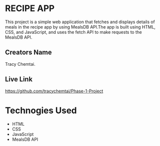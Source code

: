 # RECIPE APP
This project is a simple web application that fetches and displays details of meals in the recipe app by using MealsDB API.The app is built using HTML, CSS, and JavaScript, and uses the fetch API to make requests to the MealsDB API.

## Creators Name
Tracy Chemtai.

## Live Link
https://github.com/tracychemtai/Phase-1-Project

# Technogies Used
* HTML
* CSS
* JavaScript
* MealsDB API

